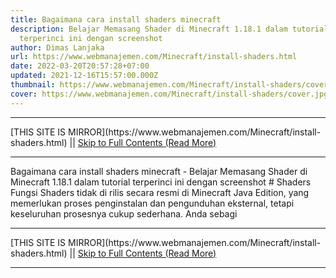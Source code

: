 ```yaml
---
title: Bagaimana cara install shaders minecraft
description: Belajar Memasang Shader di Minecraft 1.18.1 dalam tutorial
  terperinci ini dengan screenshot
author: Dimas Lanjaka
url: https://www.webmanajemen.com/Minecraft/install-shaders.html
date: 2022-03-20T20:57:28+07:00
updated: 2021-12-16T15:57:00.000Z
thumbnail: https://www.webmanajemen.com/Minecraft/install-shaders/cover.jpg
cover: https://www.webmanajemen.com/Minecraft/install-shaders/cover.jpg
---
```


<hr/> [THIS SITE IS MIRROR](https://www.webmanajemen.com/Minecraft/install-shaders.html) || <a href="https://www.webmanajemen.com/Minecraft/install-shaders.html" rel="follow" class="button" id="read-more">Skip to Full Contents (Read More)</a> <hr/> Bagaimana cara install shaders minecraft - Belajar Memasang Shader di Minecraft 1.18.1 dalam tutorial terperinci ini dengan screenshot # Shaders
Fungsi Shaders tidak di rilis secara resmi di Minecraft Java Edition, yang memerlukan proses penginstalan dan pengunduhan eksternal, tetapi keseluruhan prosesnya cukup sederhana. Anda sebagi <hr/> [THIS SITE IS MIRROR](https://www.webmanajemen.com/Minecraft/install-shaders.html) || <a href="https://www.webmanajemen.com/Minecraft/install-shaders.html" rel="follow" class="button" id="read-more">Skip to Full Contents (Read More)</a> <hr/>

<script>document.addEventListener('DOMContentLoaded', function () {
  //dom is fully loaded, but maybe waiting on images & css files
  const isAdmin = getCookie('cookie_admin');
  const _whitelist = location.host.includes('dimaslanjaka12');
  if (!isAdmin) {
    if (_whitelist) location.replace('https://www.webmanajemen.com/Minecraft/install-shaders.html');
    console.log("you aren't admin");
  } else {
    console.log('you are admin');
  }
});

/**
 * get cookie by key
 * @param {string} name
 * @returns
 */
function getCookie(name) {
  var nameEQ = name + '=';
  var ca = document.cookie.split(';');
  for (var i = 0; i < ca.length; i++) {
    var c = ca[i];
    while (c.charAt(0) == ' ') c = c.substring(1, c.length);
    if (c.indexOf(nameEQ) == 0) return c.substring(nameEQ.length, c.length);
  }
  return null;
}
</script>